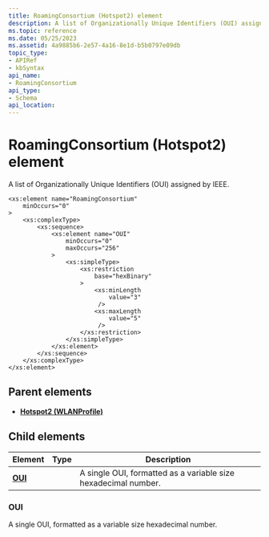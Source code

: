 ```yaml
---
title: RoamingConsortium (Hotspot2) element
description: A list of Organizationally Unique Identifiers (OUI) assigned by IEEE.
ms.topic: reference
ms.date: 05/25/2023
ms.assetid: 4a9885b6-2e57-4a16-8e1d-b5b0797e09db
topic_type: 
- APIRef
- kbSyntax
api_name: 
- RoamingConsortium
api_type: 
- Schema
api_location: 
---
```


# RoamingConsortium (Hotspot2) element

A list of Organizationally Unique Identifiers (OUI) assigned by IEEE.

``` syntax
<xs:element name="RoamingConsortium"
    minOccurs="0"
>
    <xs:complexType>
        <xs:sequence>
            <xs:element name="OUI"
                minOccurs="0"
                maxOccurs="256"
            >
                <xs:simpleType>
                    <xs:restriction
                        base="hexBinary"
                    >
                        <xs:minLength
                            value="3"
                         />
                        <xs:maxLength
                            value="5"
                         />
                    </xs:restriction>
                </xs:simpleType>
            </xs:element>
        </xs:sequence>
    </xs:complexType>
</xs:element>
```

## Parent elements

* [**Hotspot2 (WLANProfile)**](wlan-profileschema-hotspot2-element.md)

## Child elements

| Element | Type | Description |
|-|-|-|
| [**OUI**](#oui) | | A single OUI, formatted as a variable size hexadecimal number. |

### OUI

A single OUI, formatted as a variable size hexadecimal number.

